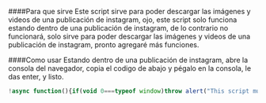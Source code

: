 ####Para que sirve
Este script sirve para poder descargar las imágenes y videos de una publicación de instagram, ojo, este script solo funciona estando dentro de una publicación de instagram, de lo contrario no funcionará, solo sirve para poder descargar las imágenes y videos de una publicación de instagram, pronto agregaré más funciones.

####Como usar
Estando dentro de una publicación de instagram, abre la consola del navegador, copia el codigo de abajo y pégalo en la consola, le das enter, y listo.

```js data-copy
!async function(){if(void 0===typeof window)throw alert("This script must be run in the browser"),"";const t=new URL(window.location.href);if("https://www.instagram.com"!==t.origin)throw alert("This script must be run on Instagram"),"";if("p"!==t.pathname.split("/")[1])throw alert("This script must be run on a post"),"";t.search=new URLSearchParams({__a:1,__d:"dis"}),console.log(t.href);const e=await fetch(t);if(!e.ok)throw alert("Failed to fetch post"),"";const i=await e.json();if(!i.items[0])throw alert("Uknow fetch data"),"";const n=i.items[0];let r;switch(n.media_type){case 1:r={type:"image",sources:[n.image_versions2.candidates[0].url]};break;case 2:r={type:"video",sources:[n.video_versions[0].url]};break;case 8:r={type:"image",sources:n.carousel_media.map((t=>t.image_versions2.candidates[0].url))};break;default:alert("Uknow post type")}const s=n.caption.user.hd_profile_pic_url_info.url,a=document.createElement("div");a.innerHTML=`\n\t\t\t<h6 style="font-style:italic;margin-bottom:10px;text-align:center">Aviso: Para quitar este cuadro tienes que recargar la página, si lo haces, tendrás que volver a ejecutar el script.</h6>\n\t\t\t<h1 style="text-align:center;margin-bottom:10px;font-size:20px">Resultado</h1>\n\t\t\t<div style="width:100%;display:flex;flex-direction:column;align-items:center;jutify-content:center;gap:5px">\n\t\t\t\t<div style="display:flex;align-items:center;jutify-content:center;gap:10px">\n\t\t\t\t\t<div>\n\t\t\t\t\t\t<img src="${s}" style="width:50px;height:50px;object-fit:cover;border-radius:5px" />\n\t\t\t\t\t</div>\n\t\t\t\t\t<div>\n\t\t\t\t\t\t<a href="${s}" target="_blank">Ver en HD</a>\n\t\t\t\t\t</div>\n\t\t\t\t</div>\n\t\t\t\t${r.sources.map((t=>"image"===r.type?`\n\t\t\t\t\t\t\t<div style="display:flex;align-items:center;jutify-content:center;gap:10px">\n\t\t\t\t\t\t\t\t<div>\n\t\t\t\t\t\t\t\t\t<img src="${t}" style="width:50px;height:50px;object-fit:cover;border-radius:5px" />\n\t\t\t\t\t\t\t\t</div>\n\t\t\t\t\t\t\t\t<div>\n\t\t\t\t\t\t\t\t\t<a href="${t}" target="_blank">Ver en HD</a>\n\t\t\t\t\t\t\t\t</div>\n\t\t\t\t\t\t\t</div>\n\t\t\t\t\t\t`:`<video src="${t}" controls></video>`)).join("")}\n\t\t\t</div>\n\t`,a.style.position="fixed",a.style.inset="0",a.style.margin="auto",a.style.width="15rem",a.style.height="21rem",a.style.padding="1rem",a.style.background="blue",a.style.color="white",a.style.borderRadius="5px",a.style.boxShadow="0 0 10px rgba(0,0,0,0.5)",a.style.overflow="auto",a.style.zIndex="99999",document.body.appendChild(a)}();
```